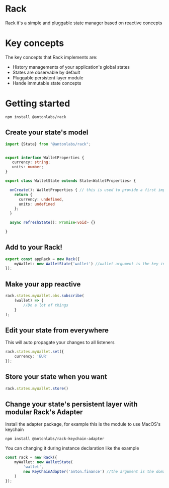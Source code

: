 # Rack
Rack it's a simple and pluggable state manager based on reactive concepts

# Key concepts
The key concepts that Rack implements are:
- History managements of your application's global states
- States are observable by default
- Pluggable persistent layer module
- Hande immutable state concepts

# Getting started

```
npm install @antonlabs/rack
```

## Create your state's model
```typescript 
import {State} from "@antonlabs/rack";


export interface WalletProperties {
   currency: string;
   units: number;
}

export class WalletState extends State<WalletProperties> {

  onCreate(): WalletProperties { // this is used to provide a first implementation of you state
    return {
      currency: undefined,
      units: undefined
    };
  }

  async refreshState(): Promise<void> {}

}

```

## Add to your Rack!

```typescript 
export const appRack = new Rack({
    myWallet: new WalletState('wallet') //wallet argument is the key in the persitent layer that contains the state content
});
```

## Make your app reactive
```typescript
rack.states.myWallet.obs.subscribe(
    (wallet) => {
        //Do a lot of things
    }
);
```

## Edit your state from everywhere
This will auto propagate your changes to all listeners
```typescript
rack.states.myWallet.set({
    currency: 'EUR'
});
```

## Store your state when you want
```typescript
rack.states.myWallet.store()
```

## Change your state's persistent layer with modular Rack's Adapter
Install the adapter package, for example this is the module to use MacOS's keychain

```npm install @antonlabs/rack-keychain-adapter```

You can changing it during instance declaration like the example
```typescript
const rack = new Rack({
    myWallet: new WalletState(
        'wallet', 
        new KeyChainAdapter('anton.finance') //the argument is the domain of our secrets
    )
});
```
